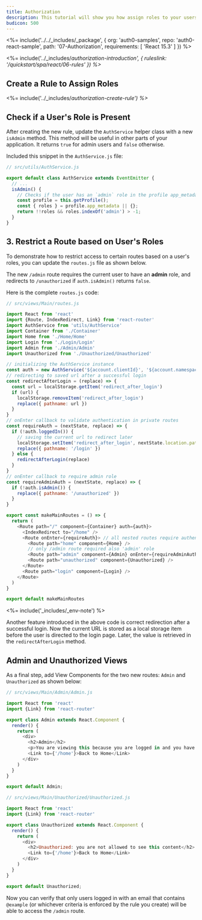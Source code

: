 ```yaml
---
title: Authorization
description: This tutorial will show you how assign roles to your users, and use those claims to authorize or deny a user to access certain routes in the app.
budicon: 500
---
```


<%= include('../../_includes/_package', {
  org: 'auth0-samples',
  repo: 'auth0-react-sample',
  path: '07-Authorization',
  requirements: [
    'React 15.3'
  ]
}) %>

<%= include('../_includes/_authorization-introduction', { ruleslink: '/quickstart/spa/react/06-rules' }) %>_

## Create a Rule to Assign Roles

<%= include('../_includes/_authorization-create-rule') %>_

## Check if a User's Role is Present

After creating the new rule, update the `AuthService` helper class with a new `isAdmin` method. This method will be useful in other parts of your application. It returns `true` for admin users and `false` otherwise.

Included this snippet in the `AuthService.js` file:

```javascript
// src/utils/AuthService.js

export default class AuthService extends EventEmitter {
  // ...
  isAdmin() {
    // Checks if the user has an `admin` role in the profile app_metadata
    const profile = this.getProfile();
    const { roles } = profile.app_metadata || {};
    return !!roles && roles.indexOf('admin') > -1;
  }
}
```

## 3. Restrict a Route based on User's Roles

To demonstrate how to restrict access to certain routes based on a user's roles, you can update the `routes.js` file as shown below.

The new `/admin` route requires the current user to have an __admin__ role, and redirects to `/unauthorized` if `auth.isAdmin()` returns `false`.

Here is the complete `routes.js` code:

```javascript
// src/views/Main/routes.js

import React from 'react'
import {Route, IndexRedirect, Link} from 'react-router'
import AuthService from 'utils/AuthService'
import Container from './Container'
import Home from './Home/Home'
import Login from './Login/Login'
import Admin from './Admin/Admin'
import Unauthorized from './Unauthorized/Unauthorized'

// initializing the AuthService instance
const auth = new AuthService('${account.clientId}', '${account.namespace}');
// redirecting to saved url after a successful login
const redirectAfterLogin = (replace) => {
  const url = localStorage.getItem('redirect_after_login')
  if (url) {
    localStorage.removeItem('redirect_after_login')
    replace({ pathname: url })
  }
}
// onEnter callback to validate authentication in private routes
const requireAuth = (nextState, replace) => {
  if (!auth.loggedIn()) {
    // saving the current url to redirect later
    localStorage.setItem('redirect_after_login', nextState.location.pathname)
    replace({ pathname: '/login' })
  } else {
    redirectAfterLogin(replace)
  }
}
// onEnter callback to require admin role
const requireAdminAuth = (nextState, replace) => {
  if (!auth.isAdmin()) {
    replace({ pathname: '/unauthorized' })
  }
}

export const makeMainRoutes = () => {
  return (
    <Route path="/" component={Container} auth={auth}>
      <IndexRedirect to="/home" />
      <Route onEnter={requireAuth}> // all nested routes require authentication
        <Route path="home" component={Home} />
        // only /admin route required also 'admin' role
        <Route path="admin" component={Admin} onEnter={requireAdminAuth} />
        <Route path="unauthorized" component={Unauthorized} />
      </Route>
      <Route path="login" component={Login} />
    </Route>
  )
}

export default makeMainRoutes
```

<%= include('_includes/_env-note') %>

Another feature introduced in the above code is correct redirection after a successful login. Now the current URL is stored as a local storage item before the user is directed to the login page. Later, the value is retrieved in the `redirectAfterLogin` method.

## Admin and Unauthorized Views

As a final step, add View Components for the two new routes: `Admin` and `Unauthorized` as shown below:

```javascript
// src/views/Main/Admin/Admin.js

import React from 'react'
import {Link} from 'react-router'

export class Admin extends React.Component {
  render() {
    return (
      <div>
        <h2>Admin</h2>
        <p>You are viewing this because you are logged in and you have 'admin' role</p>
        <Link to={'/home'}>Back to Home</Link>
      </div>
    )
  }
}

export default Admin;
```

```javascript
// src/views/Main/Unauthorized/Unauthorized.js

import React from 'react'
import {Link} from 'react-router'

export class Unauthorized extends React.Component {
  render() {
    return (
      <div>
        <h2>Unauthorized: you are not allowed to see this content</h2>
        <Link to={'/home'}>Back to Home</Link>
      </div>
    )
  }
}

export default Unauthorized;
```

Now you can verify that only users logged in with an email that contains `@example` (or whichever criteria is enforced by the rule you create) will be able to access the `/admin` route.

